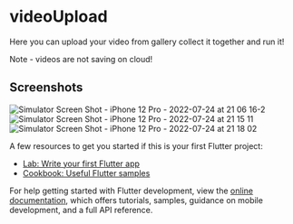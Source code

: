 # videoUpload

Here you can upload your video from gallery collect it together and run it!

Note - videos are not saving on cloud! 

## Screenshots

![Simulator Screen Shot - iPhone 12 Pro - 2022-07-24 at 21 06 16-2](https://user-images.githubusercontent.com/56077514/180663456-3909b680-84a6-423c-a7ad-f29ae95e4768.jpg)
![Simulator Screen Shot - iPhone 12 Pro - 2022-07-24 at 21 15 11](https://user-images.githubusercontent.com/56077514/180663539-11f2bf1d-a088-4e1a-b1ca-2a183646e4d8.jpg)
![Simulator Screen Shot - iPhone 12 Pro - 2022-07-24 at 21 18 02](https://user-images.githubusercontent.com/56077514/180663573-d07fac76-4b9c-4393-8a51-97b78adacb68.jpg)

A few resources to get you started if this is your first Flutter project:

- [Lab: Write your first Flutter app](https://docs.flutter.dev/get-started/codelab)
- [Cookbook: Useful Flutter samples](https://docs.flutter.dev/cookbook)

For help getting started with Flutter development, view the
[online documentation](https://docs.flutter.dev/), which offers tutorials,
samples, guidance on mobile development, and a full API reference.
